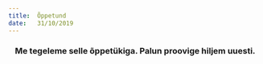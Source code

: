 ```yaml
---
title:  Õppetund
date:   31/10/2019
---
```


### <center>Me tegeleme selle õppetükiga. Palun proovige hiljem uuesti.</center>